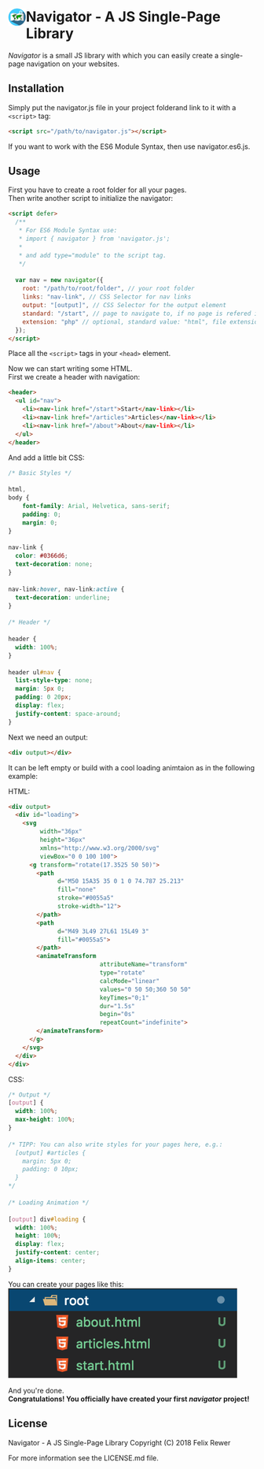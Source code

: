 # Navigator <img src="images/icon.svg" align="left" height="36" width="36" > - A JS Single-Page Library

_Navigator_ is a small JS library with which you can easily create a single-page navigation on your websites.

## Installation

Simply put the navigator.js file in your project folderand link to it with a `<script>` tag:

```HTML
<script src="/path/to/navigator.js"></script>
```

If you want to work with the ES6 Module Syntax, then use navigator.es6.js.

## Usage

First you have to create a root folder for all your pages.  
Then write another script to initialize the navigator:

```HTML
<script defer>
  /**
   * For ES6 Module Syntax use:
   * import { navigator } from 'navigator.js';
   *
   * and add type="module" to the script tag.
   */

  var nav = new navigator({
    root: "/path/to/root/folder", // your root folder
    links: "nav-link", // CSS Selector for nav links
    output: "[output]", // CSS Selector for the output element
    standard: "/start", // page to navigate to, if no page is refered in the URL
    extension: "php" // optional, standard value: "html", file extension to use, if backend languages are used
  });
</script>
```

Place all the `<script>` tags in your `<head>` element.

Now we can start writing some HTML.  
First we create a header with navigation:

```HTML
<header>
  <ul id="nav">
    <li><nav-link href="/start">Start</nav-link></li>
    <li><nav-link href="/articles">Articles</nav-link></li>
    <li><nav-link href="/about">About</nav-link></li>
  </ul>
</header>
```

And add a little bit CSS:

```CSS
/* Basic Styles */

html,
body {
    font-family: Arial, Helvetica, sans-serif;
    padding: 0;
    margin: 0;
}

nav-link {
  color: #0366d6;
  text-decoration: none;
}

nav-link:hover, nav-link:active {
  text-decoration: underline;
}

/* Header */

header {
  width: 100%;
}

header ul#nav {
  list-style-type: none;
  margin: 5px 0;
  padding: 0 20px;
  display: flex;
  justify-content: space-around;
}
```

Next we need an output:

```HTML
<div output></div>
```

It can be left empty or build with a cool loading animtaion as in the following example:

HTML:  
```HTML
<div output>
  <div id="loading">
    <svg
         width="36px"
         height="36px"
         xmlns="http://www.w3.org/2000/svg"
         viewBox="0 0 100 100">
      <g transform="rotate(17.3525 50 50)">
        <path
              d="M50 15A35 35 0 1 0 74.787 25.213"
              fill="none"
              stroke="#0055a5"
              stroke-width="12">
        </path>
        <path
              d="M49 3L49 27L61 15L49 3"
              fill="#0055a5">
        </path>
        <animateTransform
                          attributeName="transform"
                          type="rotate"
                          calcMode="linear"
                          values="0 50 50;360 50 50"
                          keyTimes="0;1"
                          dur="1.5s"
                          begin="0s"
                          repeatCount="indefinite">
        </animateTransform>
      </g>
    </svg>
  </div>
</div>
```

CSS:  
```CSS
/* Output */
[output] {
  width: 100%;
  max-height: 100%;
}

/* TIPP: You can also write styles for your pages here, e.g.:
  [output] #articles {
    margin: 5px 0;
    padding: 0 10px;
  }
*/

/* Loading Animation */

[output] div#loading {
  width: 100%;
  height: 100%;
  display: flex;
  justify-content: center;
  align-items: center;
}
```

You can create your pages like this:  
<img src="images/root-folder.png" height="182" width="466" />

And you're done.  
**Congratulations! You officially have created your first _navigator_ project!**

## License

Navigator - A JS Single-Page Library Copyright (C) 2018 Felix Rewer

For more information see the LICENSE.md file.
